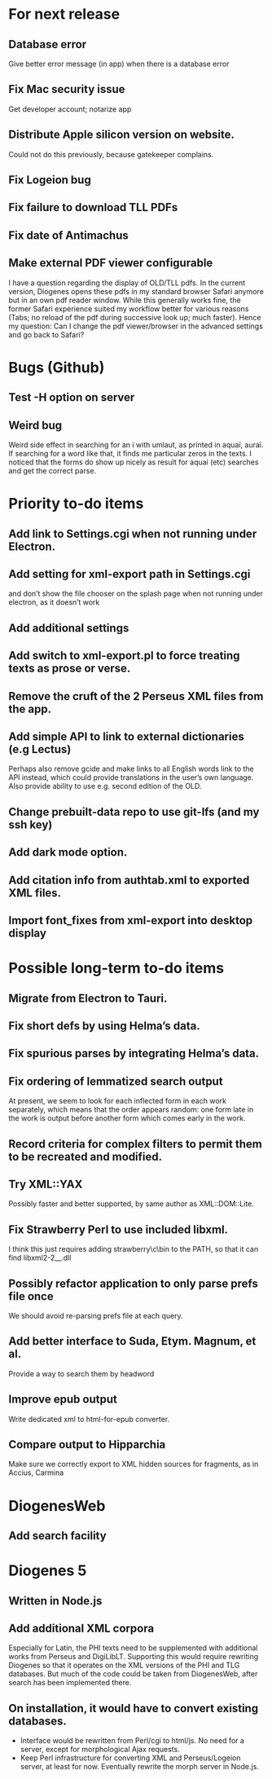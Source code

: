 # For next release
## Database error
Give better error message (in app) when there is a database error
## Fix Mac security issue
Get developer account; notarize app
## Distribute Apple silicon version on website.
Could not do this previously, because gatekeeper complains.
## Fix Logeion bug
## Fix failure to download TLL PDFs
## Fix date of Antimachus
## Make external PDF viewer configurable
I have a question regarding the display of OLD/TLL pdfs. In the current version, Diogenes opens these pdfs in my standard browser Safari anymore but in an own pdf reader window. While this generally works fine, the former Safari experience suited my workflow better for various reasons (Tabs; no reload of the pdf during successive look up; much faster). Hence my question: Can I change the pdf viewer/browser in the advanced settings and go back to Safari?

# Bugs (Github)
## Test -H option on server
## Weird bug 
Weird side effect in searching for an i with umlaut, as printed in aquaï, auraï. If searching for a word like that, it finds me particular zeros in the texts. I noticed that the forms do show up nicely as result for aquai (etc) searches and get the correct parse.

# Priority to-do items
## Add link to Settings.cgi when not running under Electron.
## Add setting for xml-export path in Settings.cgi
and don’t show the file chooser on the splash page when not running under electron, as it doesn’t work
## Add additional settings
## Add switch to xml-export.pl to force treating texts as prose or verse.
## Remove the cruft of the 2 Perseus XML files from the app.
## Add simple API to link to external dictionaries (e.g Lectus)
Perhaps also remove gcide and make links to all English words link to the API instead, which could provide translations in the user&rsquo;s own language.
Also provide ability to use e.g. second edition of the OLD. 
## Change prebuilt-data repo to use git-lfs (and my ssh key)
## Add dark mode option.
## Add citation info from authtab.xml to exported XML files.
## Import font_fixes from xml-export into desktop display

# Possible long-term to-do items
## Migrate from Electron to Tauri.
## Fix short defs by using Helma’s data.
## Fix spurious parses by integrating Helma’s data.
## Fix ordering of lemmatized search output
At present, we seem to look for each inflected form in each work separately, which means that the order appears random: one form late in the work is output before another form which comes early in the work.
## Record criteria for complex filters to permit them to be recreated and modified.
## Try XML::YAX
Possibly faster and better supported, by same author as XML::DOM::Lite.
## Fix Strawberry Perl to use included libxml.
I think this just requires adding strawberry\c\bin to the PATH, so that it can find libxml2-2\__.dll
## Possibly refactor application to only parse prefs file once
We should avoid re-parsing prefs file at each query.
## Add better interface to Suda, Etym. Magnum, et al.
Provide a way to search them by headword
## Improve epub output
Write dedicated xml to html-for-epub converter.
## Compare output to Hipparchia
Make sure we correctly export to XML hidden sources for fragments, as in Accius, Carmina
# DiogenesWeb
## Add search facility
# Diogenes 5
## Written in Node.js
## Add additional XML corpora
Especially for Latin, the PHI texts need to be supplemented with additional works from Perseus and DigiLibLT.  Supporting this would require  rewriting Diogenes so that it operates on the XML versions of the PHI and TLG databases.  But much of the code could be taken from DiogenesWeb, after search has been implemented there.
## On installation, it would have to convert existing databases.
- Interface would be rewritten from Perl/cgi to html/js.  No need for a server, except for morphological Ajax requests.
- Keep Perl infrastructure for converting XML and Perseus/Logeion server, at least for now. Eventually rewrite the morph server in Node.js.
